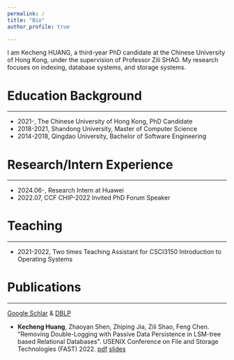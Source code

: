```yaml
---
permalink: /
title: "Bio"
author_profile: true

---
```


I am Kecheng HUANG, a third-year PhD candidate at the Chinese University of Hong Kong, under the supervision of Professor Zili SHAO. My research focuses on indexing, database systems, and storage systems.

# Education Background

---

- 2021-,          The Chinese University of Hong Kong,        PhD Candidate
- 2018-2021,      Shandong University,                        Master of Computer Science
- 2014-2018,      Qingdao University,                         Bachelor of Software Engineering   


# Research/Intern Experience

---

- 2024.06-,        Research Intern at Huawei
- 2022.07,         CCF CHIP-2022  Invited PhD Forum Speaker

# Teaching

---

- 2021-2022,       Two times Teaching Assistant for CSCI3150 Introduction to Operating Systems

# Publications

---

[Google Schlar](https://scholar.google.com/citations?user=rPhW368AAAAJ&hl)  & [DBLP](https://dblp.org/pid/295/7080.html)


- **Kecheng Huang**, Zhaoyan Shen, Zhiping Jia, Zili Shao, Feng Chen. "Removing Double-Logging with Passive Data Persistence in LSM-tree based Relational Databases". USENIX Conference on File and Storage Technologies (FAST) 2022. [pdf](https://www.usenix.org/system/files/fast22-huang.pdf) [slides](https://www.usenix.org/system/files/fast22_slides_huang.pdf)


